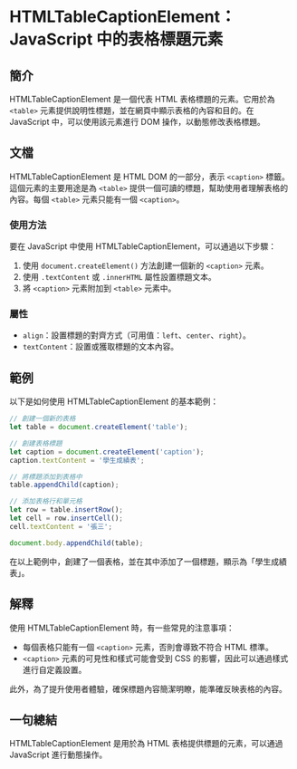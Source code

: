<!--
Meta Description: # HTMLTableCaptionElement：JavaScript 中的表格標題元素 ## 簡介 HTMLTableCaptionElement 是一個代表 HTML 表格標題的元素。它用於為 `<table>` 元素提供說明性標題，並在網頁中顯示表格的內容和目的。在 JavaScript 中...
Meta Keywords: caption, table, htmltablecaptionelement, javascript, html
-->

# HTMLTableCaptionElement：JavaScript 中的表格標題元素

## 簡介
HTMLTableCaptionElement 是一個代表 HTML 表格標題的元素。它用於為 `<table>` 元素提供說明性標題，並在網頁中顯示表格的內容和目的。在 JavaScript 中，可以使用該元素進行 DOM 操作，以動態修改表格標題。

## 文檔
HTMLTableCaptionElement 是 HTML DOM 的一部分，表示 `<caption>` 標籤。這個元素的主要用途是為 `<table>` 提供一個可讀的標題，幫助使用者理解表格的內容。每個 `<table>` 元素只能有一個 `<caption>`。

### 使用方法
要在 JavaScript 中使用 HTMLTableCaptionElement，可以通過以下步驟：
1. 使用 `document.createElement()` 方法創建一個新的 `<caption>` 元素。
2. 使用 `.textContent` 或 `.innerHTML` 屬性設置標題文本。
3. 將 `<caption>` 元素附加到 `<table>` 元素中。

### 屬性
- `align`：設置標題的對齊方式（可用值：`left`、`center`、`right`）。
- `textContent`：設置或獲取標題的文本內容。

## 範例
以下是如何使用 HTMLTableCaptionElement 的基本範例：

```javascript
// 創建一個新的表格
let table = document.createElement('table');

// 創建表格標題
let caption = document.createElement('caption');
caption.textContent = '學生成績表';

// 將標題添加到表格中
table.appendChild(caption);

// 添加表格行和單元格
let row = table.insertRow();
let cell = row.insertCell();
cell.textContent = '張三';

document.body.appendChild(table);
```

在以上範例中，創建了一個表格，並在其中添加了一個標題，顯示為「學生成績表」。

## 解釋
使用 HTMLTableCaptionElement 時，有一些常見的注意事項：
- 每個表格只能有一個 `<caption>` 元素，否則會導致不符合 HTML 標準。
- `<caption>` 元素的可見性和樣式可能會受到 CSS 的影響，因此可以通過樣式進行自定義設置。

此外，為了提升使用者體驗，確保標題內容簡潔明瞭，能準確反映表格的內容。

## 一句總結
HTMLTableCaptionElement 是用於為 HTML 表格提供標題的元素，可以通過 JavaScript 進行動態操作。